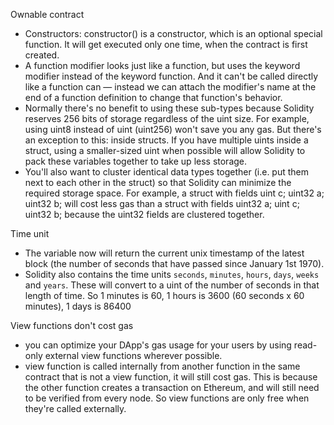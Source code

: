 Ownable contract
 - Constructors: constructor() is a constructor, which is an optional special function. It will get executed only one time, when the contract is first created.
 - A function modifier looks just like a function, but uses the keyword modifier instead of the keyword function. And it can't be called directly like a function can — instead we can attach the modifier's name at the end of a function definition to change that function's behavior.
 - Normally there's no benefit to using these sub-types because Solidity reserves 256 bits of storage regardless of the uint size. For example, using uint8 instead of uint (uint256) won't save you any gas. But there's an exception to this: inside structs. If you have multiple uints inside a struct, using a smaller-sized uint when possible will allow Solidity to pack these variables together to take up less storage. 
 - You'll also want to cluster identical data types together (i.e. put them next to each other in the struct) so that Solidity can minimize the required storage space. For example, a struct with fields uint c; uint32 a; uint32 b; will cost less gas than a struct with fields uint32 a; uint c; uint32 b; because the uint32 fields are clustered together.

 Time unit
 - The variable now will return the current unix timestamp of the latest block (the number of seconds that have passed since January 1st 1970).
 - Solidity also contains the time units `seconds`, `minutes`, `hours`, `days`, `weeks` and `years`. These will convert to a uint of the number of seconds in that length of time. So 1 minutes is 60, 1 hours is 3600 (60 seconds x 60 minutes), 1 days is 86400

 View functions don't cost gas
  - you can optimize your DApp's gas usage for your users by using read-only external view functions wherever possible.
  - view function is called internally from another function in the same contract that is not a view function, it will still cost gas. This is because the other function creates a transaction on Ethereum, and will still need to be verified from every node. So view functions are only free when they're called externally.